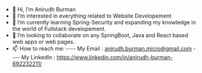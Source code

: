 - 👋 Hi, I’m Anirudh Burman
- 👀 I’m interested in everything related to Website Developement
- 🌱 I’m currently learning Spring-Security and expanding my knowledge in the world of Fullstack developement.
- 💞️ I’m looking to collaborate on any SpringBoot, Java and React based web apps or web pages.
- 📫 How to reach me: 
                 ---- My Email : anirudh.burman.micro@gmail.com
                 ---- My LinkedIn : https://www.linkedin.com/in/anirudh-burman-692232211/

<!---
anirudhburman/anirudhburman is a ✨ special ✨ repository because its `README.md` (this file) appears on your GitHub profile.
You can click the Preview link to take a look at your changes.
--->
